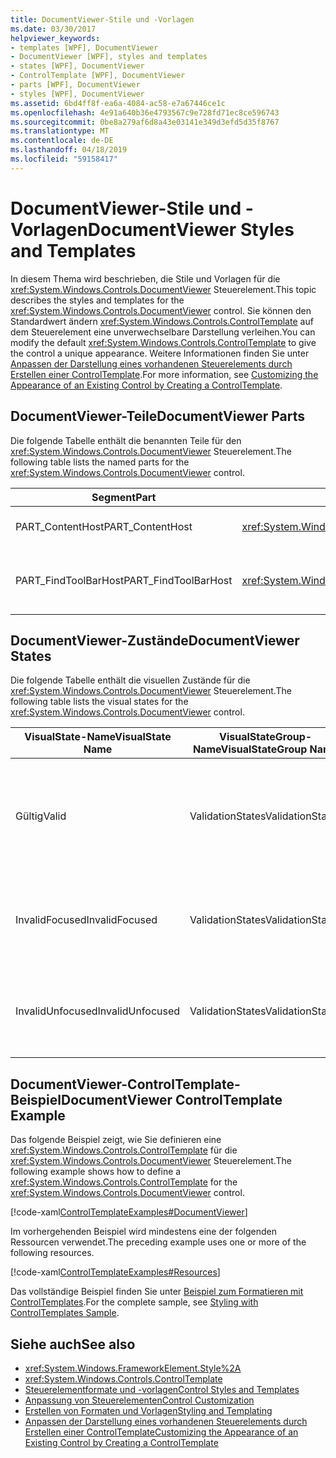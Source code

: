 ```yaml
---
title: DocumentViewer-Stile und -Vorlagen
ms.date: 03/30/2017
helpviewer_keywords:
- templates [WPF], DocumentViewer
- DocumentViewer [WPF], styles and templates
- states [WPF], DocumentViewer
- ControlTemplate [WPF], DocumentViewer
- parts [WPF], DocumentViewer
- styles [WPF], DocumentViewer
ms.assetid: 6bd4ff8f-ea6a-4084-ac58-e7a67446ce1c
ms.openlocfilehash: 4e91a640b36e4793567c9e728fd71ec8ce596743
ms.sourcegitcommit: 0be8a279af6d8a43e03141e349d3efd5d35f8767
ms.translationtype: MT
ms.contentlocale: de-DE
ms.lasthandoff: 04/18/2019
ms.locfileid: "59158417"
---
```

# <a name="documentviewer-styles-and-templates"></a><span data-ttu-id="1c727-102">DocumentViewer-Stile und -Vorlagen</span><span class="sxs-lookup"><span data-stu-id="1c727-102">DocumentViewer Styles and Templates</span></span>
<span data-ttu-id="1c727-103">In diesem Thema wird beschrieben, die Stile und Vorlagen für die <xref:System.Windows.Controls.DocumentViewer> Steuerelement.</span><span class="sxs-lookup"><span data-stu-id="1c727-103">This topic describes the styles and templates for the <xref:System.Windows.Controls.DocumentViewer> control.</span></span> <span data-ttu-id="1c727-104">Sie können den Standardwert ändern <xref:System.Windows.Controls.ControlTemplate> auf dem Steuerelement eine unverwechselbare Darstellung verleihen.</span><span class="sxs-lookup"><span data-stu-id="1c727-104">You can modify the default <xref:System.Windows.Controls.ControlTemplate> to give the control a unique appearance.</span></span> <span data-ttu-id="1c727-105">Weitere Informationen finden Sie unter [Anpassen der Darstellung eines vorhandenen Steuerelements durch Erstellen einer ControlTemplate](customizing-the-appearance-of-an-existing-control.md).</span><span class="sxs-lookup"><span data-stu-id="1c727-105">For more information, see [Customizing the Appearance of an Existing Control by Creating a ControlTemplate](customizing-the-appearance-of-an-existing-control.md).</span></span>  
  
## <a name="documentviewer-parts"></a><span data-ttu-id="1c727-106">DocumentViewer-Teile</span><span class="sxs-lookup"><span data-stu-id="1c727-106">DocumentViewer Parts</span></span>  
 <span data-ttu-id="1c727-107">Die folgende Tabelle enthält die benannten Teile für den <xref:System.Windows.Controls.DocumentViewer> Steuerelement.</span><span class="sxs-lookup"><span data-stu-id="1c727-107">The following table lists the named parts for the <xref:System.Windows.Controls.DocumentViewer> control.</span></span>  
  
|<span data-ttu-id="1c727-108">Segment</span><span class="sxs-lookup"><span data-stu-id="1c727-108">Part</span></span>|<span data-ttu-id="1c727-109">Typ</span><span class="sxs-lookup"><span data-stu-id="1c727-109">Type</span></span>|<span data-ttu-id="1c727-110">Beschreibung</span><span class="sxs-lookup"><span data-stu-id="1c727-110">Description</span></span>|  
|-|-|-|  
|<span data-ttu-id="1c727-111">PART_ContentHost</span><span class="sxs-lookup"><span data-stu-id="1c727-111">PART_ContentHost</span></span>|<xref:System.Windows.Controls.ScrollViewer>|<span data-ttu-id="1c727-112">Der Inhalt und scrollbereich.</span><span class="sxs-lookup"><span data-stu-id="1c727-112">The content and scrolling area.</span></span>|  
|<span data-ttu-id="1c727-113">PART_FindToolBarHost</span><span class="sxs-lookup"><span data-stu-id="1c727-113">PART_FindToolBarHost</span></span>|<xref:System.Windows.Controls.ContentControl>|<span data-ttu-id="1c727-114">Das Suchfeld im unteren Bereich wird standardmäßig.</span><span class="sxs-lookup"><span data-stu-id="1c727-114">The search box, at the bottom by default.</span></span>|  
  
## <a name="documentviewer-states"></a><span data-ttu-id="1c727-115">DocumentViewer-Zustände</span><span class="sxs-lookup"><span data-stu-id="1c727-115">DocumentViewer States</span></span>  
 <span data-ttu-id="1c727-116">Die folgende Tabelle enthält die visuellen Zustände für die <xref:System.Windows.Controls.DocumentViewer> Steuerelement.</span><span class="sxs-lookup"><span data-stu-id="1c727-116">The following table lists the visual states for the <xref:System.Windows.Controls.DocumentViewer> control.</span></span>  
  
|<span data-ttu-id="1c727-117">VisualState-Name</span><span class="sxs-lookup"><span data-stu-id="1c727-117">VisualState Name</span></span>|<span data-ttu-id="1c727-118">VisualStateGroup-Name</span><span class="sxs-lookup"><span data-stu-id="1c727-118">VisualStateGroup Name</span></span>|<span data-ttu-id="1c727-119">Beschreibung</span><span class="sxs-lookup"><span data-stu-id="1c727-119">Description</span></span>|  
|-|-|-|  
|<span data-ttu-id="1c727-120">Gültig</span><span class="sxs-lookup"><span data-stu-id="1c727-120">Valid</span></span>|<span data-ttu-id="1c727-121">ValidationStates</span><span class="sxs-lookup"><span data-stu-id="1c727-121">ValidationStates</span></span>|<span data-ttu-id="1c727-122">Das Steuerelement verwendet die <xref:System.Windows.Controls.Validation> Klasse und die <xref:System.Windows.Controls.Validation.HasError%2A?displayProperty=nameWithType> angefügte Eigenschaft `false`.</span><span class="sxs-lookup"><span data-stu-id="1c727-122">The control uses the <xref:System.Windows.Controls.Validation> class and the <xref:System.Windows.Controls.Validation.HasError%2A?displayProperty=nameWithType> attached property is `false`.</span></span>|  
|<span data-ttu-id="1c727-123">InvalidFocused</span><span class="sxs-lookup"><span data-stu-id="1c727-123">InvalidFocused</span></span>|<span data-ttu-id="1c727-124">ValidationStates</span><span class="sxs-lookup"><span data-stu-id="1c727-124">ValidationStates</span></span>|<span data-ttu-id="1c727-125">Die <xref:System.Windows.Controls.Validation.HasError%2A?displayProperty=nameWithType> angefügte Eigenschaft `true` hat das Steuerelement den Fokus besitzt.</span><span class="sxs-lookup"><span data-stu-id="1c727-125">The <xref:System.Windows.Controls.Validation.HasError%2A?displayProperty=nameWithType> attached property is `true` has the control has focus.</span></span>|  
|<span data-ttu-id="1c727-126">InvalidUnfocused</span><span class="sxs-lookup"><span data-stu-id="1c727-126">InvalidUnfocused</span></span>|<span data-ttu-id="1c727-127">ValidationStates</span><span class="sxs-lookup"><span data-stu-id="1c727-127">ValidationStates</span></span>|<span data-ttu-id="1c727-128">Die <xref:System.Windows.Controls.Validation.HasError%2A?displayProperty=nameWithType> angefügte Eigenschaft `true` hat das Steuerelement keinen Fokus besitzt.</span><span class="sxs-lookup"><span data-stu-id="1c727-128">The <xref:System.Windows.Controls.Validation.HasError%2A?displayProperty=nameWithType> attached property is `true` has the control does not have focus.</span></span>|  
  
## <a name="documentviewer-controltemplate-example"></a><span data-ttu-id="1c727-129">DocumentViewer-ControlTemplate-Beispiel</span><span class="sxs-lookup"><span data-stu-id="1c727-129">DocumentViewer ControlTemplate Example</span></span>  
 <span data-ttu-id="1c727-130">Das folgende Beispiel zeigt, wie Sie definieren eine <xref:System.Windows.Controls.ControlTemplate> für die <xref:System.Windows.Controls.DocumentViewer> Steuerelement.</span><span class="sxs-lookup"><span data-stu-id="1c727-130">The following example shows how to define a <xref:System.Windows.Controls.ControlTemplate> for the <xref:System.Windows.Controls.DocumentViewer> control.</span></span>  
  
 [!code-xaml[ControlTemplateExamples#DocumentViewer](~/samples/snippets/csharp/VS_Snippets_Wpf/ControlTemplateExamples/CS/resources/documentviewer.xaml#documentviewer)]  
  
 <span data-ttu-id="1c727-131">Im vorhergehenden Beispiel wird mindestens eine der folgenden Ressourcen verwendet.</span><span class="sxs-lookup"><span data-stu-id="1c727-131">The preceding example uses one or more of the following resources.</span></span>  
  
 [!code-xaml[ControlTemplateExamples#Resources](~/samples/snippets/csharp/VS_Snippets_Wpf/ControlTemplateExamples/CS/resources/shared.xaml#resources)]  
  
 <span data-ttu-id="1c727-132">Das vollständige Beispiel finden Sie unter [Beispiel zum Formatieren mit ControlTemplates](https://github.com/Microsoft/WPF-Samples/tree/master/Styles%20&%20Templates/IntroToStylingAndTemplating).</span><span class="sxs-lookup"><span data-stu-id="1c727-132">For the complete sample, see [Styling with ControlTemplates Sample](https://github.com/Microsoft/WPF-Samples/tree/master/Styles%20&%20Templates/IntroToStylingAndTemplating).</span></span>  
  
## <a name="see-also"></a><span data-ttu-id="1c727-133">Siehe auch</span><span class="sxs-lookup"><span data-stu-id="1c727-133">See also</span></span>

- <xref:System.Windows.FrameworkElement.Style%2A>
- <xref:System.Windows.Controls.ControlTemplate>
- [<span data-ttu-id="1c727-134">Steuerelementformate und -vorlagen</span><span class="sxs-lookup"><span data-stu-id="1c727-134">Control Styles and Templates</span></span>](control-styles-and-templates.md)
- [<span data-ttu-id="1c727-135">Anpassung von Steuerelementen</span><span class="sxs-lookup"><span data-stu-id="1c727-135">Control Customization</span></span>](control-customization.md)
- [<span data-ttu-id="1c727-136">Erstellen von Formaten und Vorlagen</span><span class="sxs-lookup"><span data-stu-id="1c727-136">Styling and Templating</span></span>](styling-and-templating.md)
- [<span data-ttu-id="1c727-137">Anpassen der Darstellung eines vorhandenen Steuerelements durch Erstellen einer ControlTemplate</span><span class="sxs-lookup"><span data-stu-id="1c727-137">Customizing the Appearance of an Existing Control by Creating a ControlTemplate</span></span>](customizing-the-appearance-of-an-existing-control.md)
